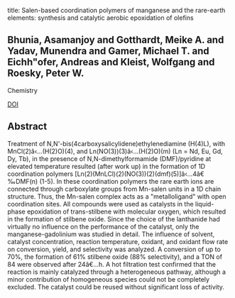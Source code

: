 title: Salen-based coordination polymers of manganese and the rare-earth elements: synthesis and catalytic aerobic epoxidation of olefins

## Bhunia, Asamanjoy and Gotthardt, Meike A. and Yadav, Munendra and Gamer, Michael T. and Eichh"ofer, Andreas and Kleist, Wolfgang and Roesky, Peter W.
Chemistry

<a href="https://doi.org/10.1002/chem.201203636">DOI</a>

## Abstract
Treatment of N,N'-bis(4carboxysalicylidene)ethylenediamine (H(4)L), with MnCl(2)â‹…(H(2)O)(4), and Ln(NO(3))(3)â‹…(H(2)O)(m) (Ln = Nd, Eu, Gd, Dy, Tb), in the presence of N,N-dimethylformamide (DMF)/pyridine at elevated temperature resulted (after work up) in the formation of 1D coordination polymers [Ln(2)(MnLCl)(2)(NO(3))(2)(dmf)(5)]â‹…4â€‰DMF(n) (1-5). In these coordination polymers the rare earth ions are connected through carboxylate groups from Mn-salen units in a 1D chain structure. Thus, the Mn-salen complex acts as a "metalloligand" with open coordination sites. All compounds were used as catalysts in the liquid-phase epoxidation of trans-stilbene with molecular oxygen, which resulted in the formation of stilbene oxide. Since the choice of the lanthanide had virtually no influence on the performance of the catalyst, only the manganese-gadolinium was studied in detail. The influence of solvent, catalyst concentration, reaction temperature, oxidant, and oxidant flow rate on conversion, yield, and selectivity was analyzed. A conversion of up to 70%, the formation of 61% stilbene oxide (88% selectivity), and a TON of 84 were observed after 24â€…h. A hot filtration test confirmed that the reaction is mainly catalyzed through a heterogeneous pathway, although a minor contribution of homogeneous species could not be completely excluded. The catalyst could be reused without significant loss of activity.

